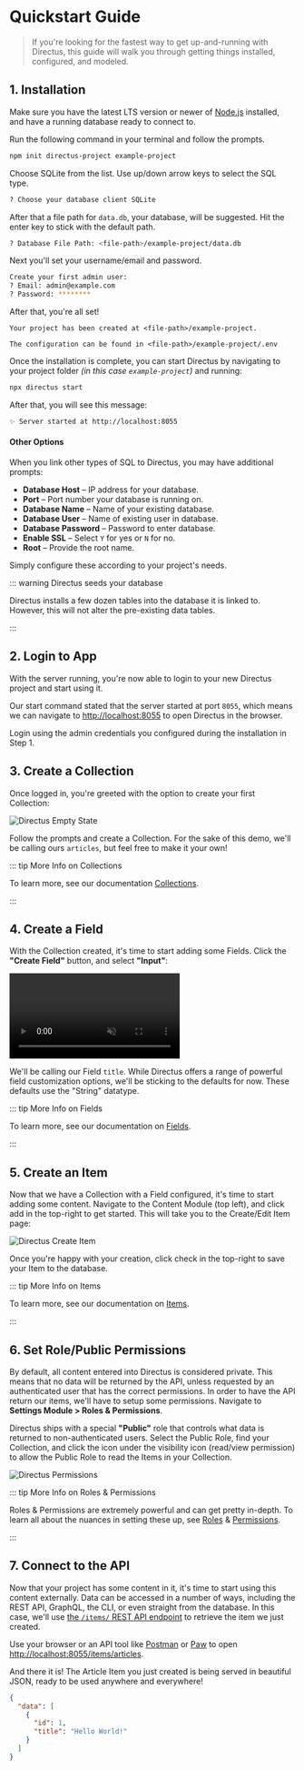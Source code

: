 # Quickstart Guide

> If you're looking for the fastest way to get up-and-running with Directus, this guide will walk you through getting
> things installed, configured, and modeled.

## 1. Installation

Make sure you have the latest LTS version or newer of [Node.js](https://nodejs.dev) installed, and have a running
database ready to connect to.

Run the following command in your terminal and follow the prompts.

```bash
npm init directus-project example-project
```

Choose SQLite from the list. Use up/down arrow keys to select the SQL type.

```bash
? Choose your database client SQLite
```

After that a file path for `data.db`, your database, will be suggested. Hit the enter key to stick with the default
path.

```bash
? Database File Path: <file-path>/example-project/data.db
```

Next you'll set your username/email and password.

```bash
Create your first admin user:
? Email: admin@example.com
? Password: ********
```

After that, you're all set!

```
Your project has been created at <file-path>/example-project.

The configuration can be found in <file-path>/example-project/.env
```

Once the installation is complete, you can start Directus by navigating to your project folder _(in this case
`example-project`)_ and running:

```bash
npx directus start
```

After that, you will see this message:

```bash
✨ Server started at http://localhost:8055
```

#### Other Options

When you link other types of SQL to Directus, you may have additional prompts:

- **Database Host** – IP address for your database.
- **Port** – Port number your database is running on.
- **Database Name** – Name of your existing database.
- **Database User** – Name of existing user in database.
- **Database Password** – Password to enter database.
- **Enable SSL** – Select `Y` for yes or `N` for no.
- **Root** – Provide the root name.

Simply configure these according to your project's needs.

::: warning Directus seeds your database

Directus installs a few dozen tables into the database it is linked to. However, this will not alter the pre-existing
data tables.

:::

## 2. Login to App

With the server running, you're now able to login to your new Directus project and start using it.

Our start command stated that the server started at port `8055`, which means we can navigate to
[http://localhost:8055](http://localhost:8055) to open Directus in the browser.

Login using the admin credentials you configured during the installation in Step 1.

## 3. Create a Collection

Once logged in, you're greeted with the option to create your first Collection:

![Directus Empty State](https://cdn.directus.io/docs/v9/getting-started/quickstart/quickstart-20220217A/empty-state-20220217A.webp)

Follow the prompts and create a Collection. For the sake of this demo, we'll be calling ours `articles`, but feel free
to make it your own!

::: tip More Info on Collections

To learn more, see our documentation [Collections](/app/content/collections).

:::

## 4. Create a Field

With the Collection created, it's time to start adding some Fields. Click the **"Create Field"** button, and select
**"Input"**:

<video autoplay muted loop controls>
<source src="https://cdn.directus.io/docs/v9/getting-started/quickstart/quickstart-20220217A/add-field-20220217A.mp4" type="video/mp4" />
</video>

We'll be calling our Field `title`. While Directus offers a range of powerful field customization options, we'll be
sticking to the defaults for now. These defaults use the "String" datatype.

::: tip More Info on Fields

To learn more, see our documentation on [Fields](/getting-started/glossary/#fields).

:::

## 5. Create an Item

Now that we have a Collection with a Field configured, it's time to start adding some content. Navigate to the Content
Module (top left), and click <span mi btn>add</span> in the top-right to get started. This will take you to the
Create/Edit Item page:

![Directus Create Item](https://cdn.directus.io/docs/v9/getting-started/quickstart/quickstart-20220217A/create-item-20220217A.webp)

Once you're happy with your creation, click <span mi btn>check</span> in the top-right to save your Item to the
database.

::: tip More Info on Items

To learn more, see our documentation on [Items](/app/content/items).

:::

## 6. Set Role/Public Permissions

By default, all content entered into Directus is considered private. This means that no data will be returned by the
API, unless requested by an authenticated user that has the correct permissions. In order to have the API return our
items, we'll have to setup some permissions. Navigate to **Settings Module > Roles
& Permissions**.

Directus ships with a special **"Public"** role that controls what data is returned to non-authenticated users. Select
the Public Role, find your Collection, and click the icon under the <span mi icon>visibility</span> icon (read/view
permission) to allow the Public Role to read the Items in your Collection.

![Directus Permissions](https://cdn.directus.io/docs/v9/getting-started/quickstart/quickstart-20220217A/permissions-20220217A.webp)

::: tip More Info on Roles & Permissions

Roles & Permissions are extremely powerful and can get pretty in-depth. To learn all about the nuances in setting these
up, see [Roles](/reference/system/roles) & [Permissions](/reference/system/permissions).

:::

## 7. Connect to the API

Now that your project has some content in it, it's time to start using this content externally. Data can be accessed in
a number of ways, including the REST API, GraphQL, the CLI, or even straight from the database. In this case, we'll use
[the `/items/` REST API endpoint](/reference/items) to retrieve the item we just created.

Use your browser or an API tool like [Postman](http://postman.com) or [Paw](https://paw.cloud) to open
[http://localhost:8055/items/articles](http://localhost:8055/items/articles).

And there it is! The Article Item you just created is being served in beautiful JSON, ready to be used anywhere and
everywhere!

```json
{
  "data": [
    {
      "id": 1,
      "title": "Hello World!"
    }
  ]
}
```

